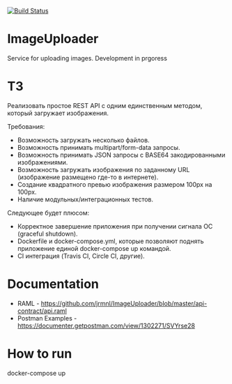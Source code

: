 [![Build Status](https://travis-ci.org/jrmnl/ImageUploader.svg?branch=master)](https://travis-ci.org/jrmnl/ImageUploader)

# ImageUploader
Service for uploading images. Development in prgoress

# ТЗ

Реализовать простое REST API с одним единственным методом, который загружает изображения.

Требования:
- Возможность загружать несколько файлов.
- Возможность принимать multipart/form-data запросы.
- Возможность принимать JSON запросы с BASE64 закодированными изображениями.
- Возможность загружать изображения по заданному URL (изображение размещено где-то в интернете).
- Создание квадратного превью изображения размером 100px на 100px.
- Наличие модульных/интеграционных тестов.

Следующее будет плюсом:
- Корректное завершение приложения при получении сигнала ОС (graceful shutdown).
- Dockerfile и docker-compose.yml, которые позволяют поднять приложение единой docker-compose up командой.
- CI интеграция (Travis CI, Circle CI, другие).

# Documentation
- RAML - https://github.com/jrmnl/ImageUploader/blob/master/api-contract/api.raml
- Postman Examples - https://documenter.getpostman.com/view/1302271/SVYrse28

# How to run
docker-compose up
